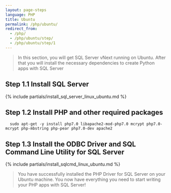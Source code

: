 ```yaml
---
layout: page-steps
language: PHP
title: Ubuntu
permalink: /php/ubuntu/
redirect_from:
  - /php/
  - /php/ubuntu/step/
  - /php/ubuntu/step/1
---
```


> In this section, you will get SQL Server vNext running on Ubuntu. After that you will install the necessary dependencies to create Python apps with SQL Server

## Step 1.1 Install SQL Server
{% include partials/install_sql_server_linux_ubuntu.md %}

## Step 1.2 Install PHP and other required packages

```terminal
  sudo apt-get -y install php7.0 libapache2-mod-php7.0 mcrypt php7.0-mcrypt php-mbstring php-pear php7.0-dev apache2
```

## Step 1.3 Install the ODBC Driver and SQL Command Line Utility for SQL Server

{% include partials/install_sqlcmd_linux_ubuntu.md %}

> You have successfully installed the PHP Driver for SQL Server on your Ubuntu machine. You now have everything you need to start writing your PHP apps with SQL Server!
